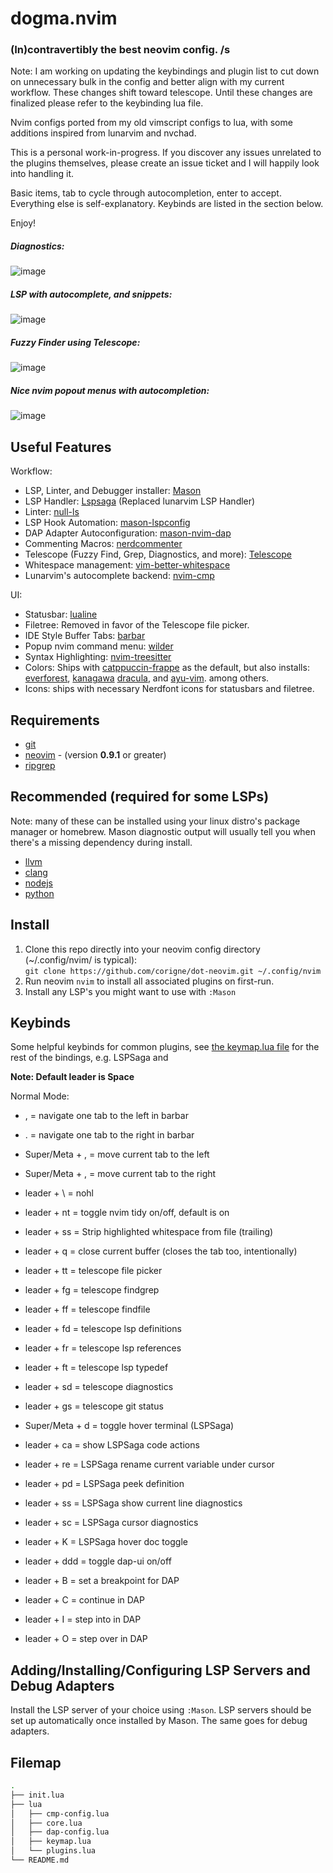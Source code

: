 # dogma.nvim
### (In)contravertibly the best neovim config. /s

Note: I am working on updating the keybindings and plugin list to cut down on unnecessary bulk in the config and better align with my current workflow. These changes shift toward telescope. Until these changes are finalized please refer to the keybinding lua file.

Nvim configs ported from my old vimscript configs to lua, with some
additions inspired from lunarvim and nvchad.

This is a personal work-in-progress. 
If you discover any issues unrelated to the plugins themselves, please create
an issue ticket and I will happily look into handling it.  

Basic items, tab to cycle through autocompletion, enter to accept.
Everything else is self-explanatory. Keybinds are listed in the section below.

Enjoy!

##### Diagnostics:  

![image](https://github.com/corigne/dot-neovim/assets/7695563/856e8da9-ea5a-4452-9cec-4975f06f5d93)

##### LSP with autocomplete, and snippets:  

![image](https://github.com/corigne/dot-neovim/assets/7695563/0203868c-8026-46ed-a4de-f8c11458f149)

##### Fuzzy Finder using Telescope:  

![image](https://github.com/corigne/dot-neovim/assets/7695563/bab2d3a4-f807-45e5-a34f-27ac53dd2d3a)

##### Nice nvim popout menus with autocompletion:  

![image](https://github.com/corigne/dot-neovim/assets/7695563/d8bec591-4351-401a-a2ab-bba74dc2c674)

## Useful Features

Workflow:

- LSP, Linter, and Debugger installer: [Mason](github.com/williamboman/mason.nvim)
- LSP Handler: [Lspsaga](github.com/nvimdev/lspsaga.nvim)
(Replaced lunarvim LSP Handler)
- Linter: [null-ls](github.com/jose-elias-alvarez/null-ls.nvim)
- LSP Hook Automation: [mason-lspconfig](github.com/williamboman/mason-lspconfig.nvim)
- DAP Adapter Autoconfiguration: [mason-nvim-dap](github.com/jay-babu/mason-nvim-dap.nvim)
- Commenting Macros: [nerdcommenter](github.com/preservim/nerdcommenter)
- Telescope (Fuzzy Find, Grep, Diagnostics, and more): [Telescope](github.com/nvim-telescope/telescope.nvim)
- Whitespace management: [vim-better-whitespace](github.com/ntpeters/vim-better-whitespace)
- Lunarvim's autocomplete backend: [nvim-cmp](github.com/hrsh7th/nvim-cmp)

UI:
- Statusbar: [lualine](github.com/nvim-lualine/lualine.nvim)
- Filetree: Removed in favor of the Telescope file picker.
- IDE Style Buffer Tabs: [barbar](github.com/romgrk/barbar)
- Popup nvim command menu: [wilder](github.com/gelguy/wilder.nvim)
- Syntax Highlighting: [nvim-treesitter](github.com/christoomey/nvim-treesitter)
- Colors: Ships with [catppuccin-frappe](github.com/catppuccin/nvim) as
  the default, but also installs:  
  [everforest](github.com/sainnhe/everforest),
  [kanagawa](github.com/rebelot/kanagawa.nvim)
  [dracula](github.com/Mofiqul/dracula.nvim),
  and [ayu-vim](github.com/ayu-theme/ayu-vim). among others.
- Icons: ships with necessary Nerdfont icons for statusbars and filetree.

## Requirements

- [git](www.youtube.com/watch?v=l60MnDJklnM)
- [neovim](github.com/neovim/neovim/wiki/Installing-Neovim) - (version __0.9.1__ or greater)
- [ripgrep](github.com/BurntSushi/ripgrep)

## Recommended (required for some LSPs)

Note: many of these can be installed using your
linux distro's package manager or homebrew.
Mason diagnostic output will usually tell you when there's a missing dependency
during install.

- [llvm](llvm.org)
- [clang](clang.llvm.org)
- [nodejs](nodejs.org/en)
- [python](python.org)

## Install

1. Clone this repo directly into your neovim config directory
  (~/.config/nvim/ is typical):  
  `git clone https://github.com/corigne/dot-neovim.git ~/.config/nvim`  
2. Run neovim `nvim` to install all associated plugins on first-run.
3. Install any LSP's you might want to use with `:Mason`

## Keybinds

Some helpful keybinds for common plugins, see [the keymap.lua file](lua/keymap.lua)
for the rest of the bindings, e.g. LSPSaga and

**Note: Default leader is Space**

Normal Mode:

- , = navigate one tab to the left in barbar
- . = navigate one tab to the right in barbar
- Super/Meta + , = move current tab to the left
- Super/Meta + , = move current tab to the right

- leader + \  = nohl
- leader + nt = toggle nvim tidy on/off, default is on
- leader + ss = Strip highlighted whitespace from file (trailing)
- leader + q = close current buffer (closes the tab too, intentionally)
- leader + tt = telescope file picker
- leader + fg = telescope findgrep
- leader + ff = telescope findfile
- leader + fd = telescope lsp definitions
- leader + fr = telescope lsp references
- leader + ft = telescope lsp typedef
- leader + sd = telescope diagnostics
- leader + gs = telescope git status

- Super/Meta + d = toggle hover terminal (LSPSaga)
- leader + ca = show LSPSaga code actions
- leader + re = LSPSaga rename current variable under cursor
- leader + pd = LSPSaga peek definition
- leader + ss = LSPSaga show current line diagnostics
- leader + sc = LSPSaga cursor diagnostics
- leader + K  = LSPSaga hover doc toggle

- leader + ddd = toggle dap-ui on/off
- leader + B = set a breakpoint for DAP
- leader + C = continue in DAP
- leader + I = step into in DAP
- leader + O = step over in DAP

## Adding/Installing/Configuring LSP Servers and Debug Adapters

Install the LSP server of your choice using `:Mason`. LSP servers should be
set up automatically once installed by Mason. The same goes for debug adapters.

## Filemap

```bash
.
├── init.lua
├── lua
│   ├── cmp-config.lua
│   ├── core.lua
│   ├── dap-config.lua
│   ├── keymap.lua
│   └── plugins.lua
└── README.md
```
